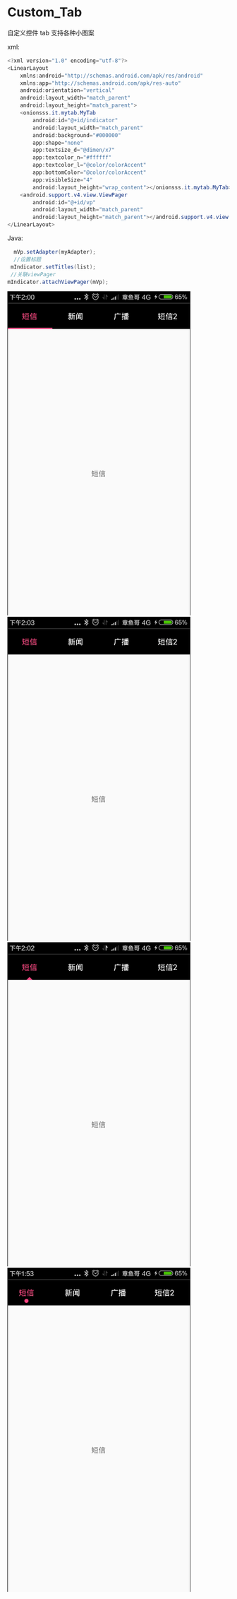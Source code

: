 # Custom_Tab
自定义控件 tab 支持各种小图案

xml:
```Java
<?xml version="1.0" encoding="utf-8"?>
<LinearLayout
    xmlns:android="http://schemas.android.com/apk/res/android"
    xmlns:app="http://schemas.android.com/apk/res-auto"
    android:orientation="vertical"
    android:layout_width="match_parent"
    android:layout_height="match_parent">
    <onionsss.it.mytab.MyTab
        android:id="@+id/indicator"
        android:layout_width="match_parent"
        android:background="#000000"
        app:shape="none"
        app:textsize_d="@dimen/x7"
        app:textcolor_n="#ffffff"
        app:textcolor_l="@color/colorAccent"
        app:bottomColor="@color/colorAccent"
        app:visibleSize="4"
        android:layout_height="wrap_content"></onionsss.it.mytab.MyTab>
    <android.support.v4.view.ViewPager
        android:id="@+id/vp"
        android:layout_width="match_parent"
        android:layout_height="match_parent"></android.support.v4.view.ViewPager>
</LinearLayout>
```
Java:
```Java
  mVp.setAdapter(myAdapter);
  //设置标题
 mIndicator.setTitles(list);
 //关联viewPager
mIndicator.attachViewPager(mVp);
```
![image](https://github.com/Onionsss/Custom_Tab/blob/master/imgae/r.gif)
![image](https://github.com/Onionsss/Custom_Tab/blob/master/imgae/none.gif)
![image](https://github.com/Onionsss/Custom_Tab/blob/master/imgae/san.gif)
![image](https://github.com/Onionsss/Custom_Tab/blob/master/imgae/tab.gif)
